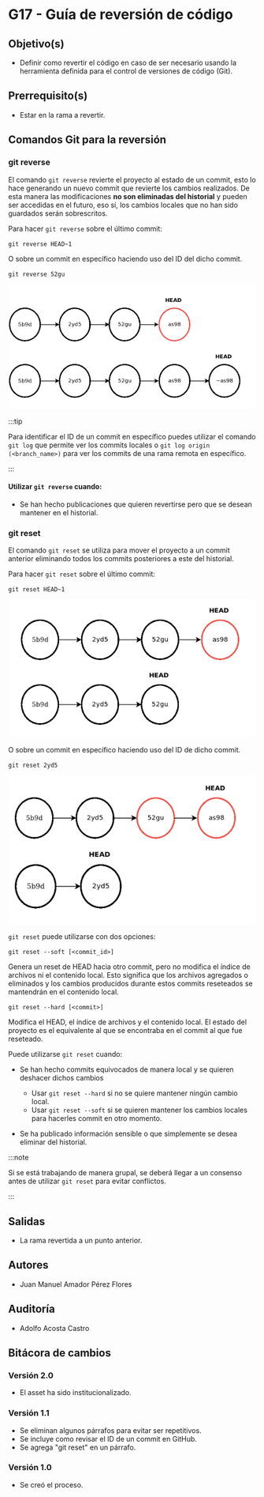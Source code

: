 # G17 - Guía de reversión de código

## Objetivo(s)

- Definir como revertir el código en caso de ser necesario usando la herramienta definida para el control de versiones de código (Git).

## Prerrequisito(s)

- Estar en la rama a revertir.

## Comandos Git para la reversión

### git reverse

El comando `git reverse` revierte el proyecto al estado de un commit, esto lo hace generando un nuevo commit que revierte los cambios realizados. De esta manera las modificaciones **no son eliminadas del historial** y pueden ser accedidas en el futuro, eso sí, los cambios locales que no han sido guardados serán sobrescritos.

Para hacer `git reverse` sobre el último commit:

    git reverse HEAD~1

O sobre un commit en específico haciendo uso del ID del dicho commit.

    git reverse 52gu

![git reverse](../../static/img/guias/G18/gitreverse.png)

:::tip

Para identificar el ID de un commit en específico puedes utilizar el comando `git log` que permite ver los commits locales o `git log origin (<branch_name>)` para ver los commits de una rama remota en específico.

:::

#### Utilizar `git reverse` cuando:

- Se han hecho publicaciones que quieren revertirse pero que se desean mantener en el historial.

### git reset

El comando `git reset` se utiliza para mover el proyecto a un commit anterior eliminando todos los commits posteriores a este del historial.

Para hacer `git reset` sobre el último commit:

    git reset HEAD~1

![git reset](../../static/img/guias/G18/gitreset.png)

O sobre un commit en específico haciendo uso del ID de dicho commit.

    git reset 2yd5

![git reset](../../static/img/guias/G18/gitreset-2.png)

`git reset` puede utilizarse con dos opciones:

    git reset --soft [<commit_id>]

Genera un reset de HEAD hacia otro commit, pero no modifica el índice de archivos ni el contenido local. Esto significa que los archivos agregados o eliminados y los cambios producidos durante estos commits reseteados se mantendrán en el contenido local.

    git reset --hard [<commit>]

Modifica el HEAD, el índice de archivos y el contenido local. El estado del proyecto es el equivalente al que se encontraba en el commit al que fue reseteado.

Puede utilizarse `git reset` cuando:

- Se han hecho commits equivocados de manera local y se quieren deshacer dichos cambios

  - Usar `git reset --hard` si no se quiere mantener ningún cambio local.
  - Usar `git reset --soft` si se quieren mantener los cambios locales para hacerles commit en otro momento.

- Se ha publicado información sensible o que simplemente se desea eliminar del historial.

:::note

Si se está trabajando de manera grupal, se deberá llegar a un consenso antes de utilizar `git reset` para evitar conflictos.

:::

## Salidas

- La rama revertida a un punto anterior.

## Autores

- Juan Manuel Amador Pérez Flores

## Auditoría

- Adolfo Acosta Castro

## Bitácora de cambios

### Versión 2.0

- El asset ha sido institucionalizado.

### Versión 1.1

- Se eliminan algunos párrafos para evitar ser repetitivos.
- Se incluye como revisar el ID de un commit en GitHub.
- Se agrega "git reset" en un párrafo.

### Versión 1.0

- Se creó el proceso.
